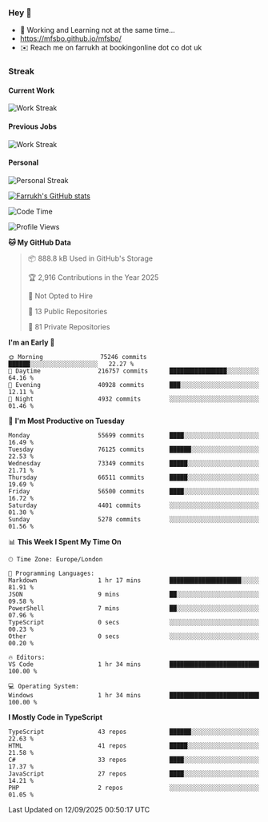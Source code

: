 ### Hey 👋

- 🏃 Working and Learning not at the same time...
- https://mfsbo.github.io/mfsbo/
- ✉️ Reach me on farrukh at bookingonline dot co dot uk

### Streak
#### Current Work
![Work Streak](https://streak-stats.demolab.com/?user=mfsbo)
#### Previous Jobs
![Work Streak](https://streak-stats.demolab.com/?user=farrukhcw)
#### Personal
![Personal Streak](https://streak-stats.demolab.com/?user=farrukhsubhani)

[![Farrukh's GitHub stats](https://github-readme-stats.vercel.app/api?username=mfsbo&hide=stars&count_private=true)](https://github.com/mfsbo/)

<!--START_SECTION:waka-->
![Code Time](http://img.shields.io/badge/Code%20Time-1%2C039%20hrs%2012%20mins-blue)

![Profile Views](http://img.shields.io/badge/Profile%20Views-130-blue)

**🐱 My GitHub Data** 

> 📦 888.8 kB Used in GitHub's Storage 
 > 
> 🏆 2,916 Contributions in the Year 2025
 > 
> 🚫 Not Opted to Hire
 > 
> 📜 13 Public Repositories 
 > 
> 🔑 81 Private Repositories 
 > 
**I'm an Early 🐤** 

```text
🌞 Morning                75246 commits       ██████░░░░░░░░░░░░░░░░░░░   22.27 % 
🌆 Daytime                216757 commits      ████████████████░░░░░░░░░   64.16 % 
🌃 Evening                40928 commits       ███░░░░░░░░░░░░░░░░░░░░░░   12.11 % 
🌙 Night                  4932 commits        ░░░░░░░░░░░░░░░░░░░░░░░░░   01.46 % 
```
📅 **I'm Most Productive on Tuesday** 

```text
Monday                   55699 commits       ████░░░░░░░░░░░░░░░░░░░░░   16.49 % 
Tuesday                  76125 commits       ██████░░░░░░░░░░░░░░░░░░░   22.53 % 
Wednesday                73349 commits       █████░░░░░░░░░░░░░░░░░░░░   21.71 % 
Thursday                 66511 commits       █████░░░░░░░░░░░░░░░░░░░░   19.69 % 
Friday                   56500 commits       ████░░░░░░░░░░░░░░░░░░░░░   16.72 % 
Saturday                 4401 commits        ░░░░░░░░░░░░░░░░░░░░░░░░░   01.30 % 
Sunday                   5278 commits        ░░░░░░░░░░░░░░░░░░░░░░░░░   01.56 % 
```


📊 **This Week I Spent My Time On** 

```text
🕑︎ Time Zone: Europe/London

💬 Programming Languages: 
Markdown                 1 hr 17 mins        ████████████████████░░░░░   81.91 % 
JSON                     9 mins              ██░░░░░░░░░░░░░░░░░░░░░░░   09.58 % 
PowerShell               7 mins              ██░░░░░░░░░░░░░░░░░░░░░░░   07.96 % 
TypeScript               0 secs              ░░░░░░░░░░░░░░░░░░░░░░░░░   00.23 % 
Other                    0 secs              ░░░░░░░░░░░░░░░░░░░░░░░░░   00.20 % 

🔥 Editors: 
VS Code                  1 hr 34 mins        █████████████████████████   100.00 % 

💻 Operating System: 
Windows                  1 hr 34 mins        █████████████████████████   100.00 % 
```

**I Mostly Code in TypeScript** 

```text
TypeScript               43 repos            ██████░░░░░░░░░░░░░░░░░░░   22.63 % 
HTML                     41 repos            █████░░░░░░░░░░░░░░░░░░░░   21.58 % 
C#                       33 repos            ████░░░░░░░░░░░░░░░░░░░░░   17.37 % 
JavaScript               27 repos            ████░░░░░░░░░░░░░░░░░░░░░   14.21 % 
PHP                      2 repos             ░░░░░░░░░░░░░░░░░░░░░░░░░   01.05 % 
```




 Last Updated on 12/09/2025 00:50:17 UTC
<!--END_SECTION:waka-->
<!--
**mfsbo/mfsbo** is a ✨ _special_ ✨ repository because its `README.md` (this file) appears on your GitHub profile.

Here are some ideas to get you started:

- 🔭 I’m currently working on ...
- 🌱 I’m currently learning ...
- 👯 I’m looking to collaborate on ...
- 🤔 I’m looking for help with ...
- 💬 Ask me about ...
- 📫 How to reach me: ...
- 😄 Pronouns: ...
- ⚡ Fun fact: ...
-->
